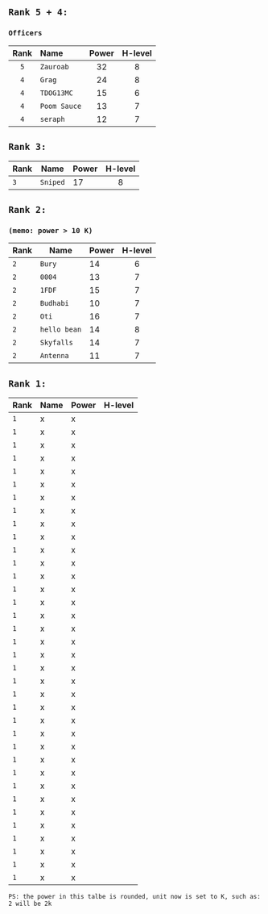 ## `Rank 5 + 4:`
### `Officers`
| Rank  | Name | Power | H-level |
| :-------------: | :------------- | :-------------: |:-------------: |
| `5` | `Zauroab`  |  32 | 8|
| `4`  | `Grag`  |  24 | 8|
| `4`  | `TDOG13MC`  |  15 | 6|
| `4`  | `Poom Sauce`  | 13  | 7|
| `4`  | `seraph`  |  12 | 7|

## `Rank 3:`
| Rank  | Name | Power | H-level |
| ------------- | ------------- | ------------- |:-------------: |
| `3`  | `Sniped`  | 17  | 8|

## `Rank 2:` 
### `(memo: power > 10 K)`
| Rank  | Name | Power | H-level |
| ------------- | ------------- | ------------- |:-------------: |
| `2`  | `Bury`  | 14  | 6|
| `2`  | `0004`  | 13  | 7|
| `2`  | `1FDF`  | 15  |7|
| `2`  | `Budhabi`  | 10  | 7|
| `2`  | `Oti`  | 16  | 7|
| `2`  | `hello bean`  | 14  |  8|
| `2`  | `Skyfalls`  | 14  |7|
| `2`  | `Antenna`  | 11  | 7|

## `Rank 1:`
| Rank  | Name | Power | H-level |
| ------------- | ------------- | ------------- |:-------------: |
| `1`  | x  | x  |
| `1`  | x  | x  |
| `1`  | x  | x  |
| `1`  | x  | x  |
| `1`  | x  | x  |
| `1`  | x  | x  |
| `1`  | x  | x  |
| `1`  | x  | x  |
| `1`  | x  | x  |
| `1`  | x  | x  |
| `1`  | x  | x  |
| `1`  | x  | x  |
| `1`  | x  | x  |
| `1`  | x  | x  |
| `1`  | x  | x  |
| `1`  | x  | x  |
| `1`  | x  | x  |
| `1`  | x  | x  |
| `1`  | x  | x  |
| `1`  | x  | x  |
| `1`  | x  | x  |
| `1`  | x  | x  |
| `1`  | x  | x  |
| `1`  | x  | x  |
| `1`  | x  | x  |
| `1`  | x  | x  |
| `1`  | x  | x  |
| `1`  | x  | x  |
| `1`  | x  | x  |
| `1`  | x  | x  |
| `1`  | x  | x  |
| `1`  | x  | x  |
| `1`  | x  | x  |
| `1`  | x  | x  |
| `1`  | x  | x  |
| `1`  | x  | x  |



`PS: the power in this talbe is rounded, unit now is set to K, such as: 2 will be 2k`
